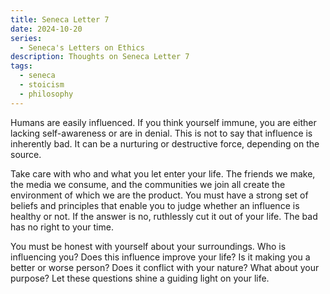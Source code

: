 ```yaml
---
title: Seneca Letter 7
date: 2024-10-20
series:
  - Seneca's Letters on Ethics
description: Thoughts on Seneca Letter 7
tags:
  - seneca
  - stoicism
  - philosophy
---
```


Humans are easily influenced. If you think yourself immune, you are either lacking self-awareness or are in denial. This is not to say that influence is inherently bad. It can be a nurturing or destructive force, depending on the source.

Take care with who and what you let enter your life. The friends we make, the media we consume, and the communities we join all create the environment of which we are the product. You must have a strong set of beliefs and principles that enable you to judge whether an influence is healthy or not. If the answer is no, ruthlessly cut it out of your life. The bad has no right to your time.

You must be honest with yourself about your surroundings. Who is influencing you? Does this influence improve your life? Is it making you a better or worse person? Does it conflict with your nature? What about your purpose? Let these questions shine a guiding light on your life.


